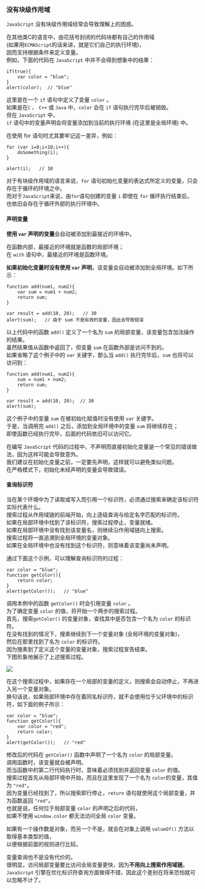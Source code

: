 ### 没有块级作用域

`JavaScript` 没有块级作用域经常会导致理解上的困惑。  

在其他类C的语言中，由花括号封闭的代码块都有自己的作用域  
(如果用`ECMAScript`的话来讲，就是它们自己的执行环境)，  
因而支持根据条件来定义变量。  
例如，下面的代码在 `JavaScript` 中并不会得到想象中的结果：

	if(true){
    	var color = "blue";
    }
    alert(color);  // "blue"

这里是在一个 `if` 语句中定义了变量 `color` 。  
如果是在`C` 、 `C++` 或 `Java` 中，`color` 会在 `if` 语句执行完毕后被销毁。  
但在 `JavaScript` 中，  
`if` 语句中的变量声明会将变量添加到当前的执行环境 (在这里是全局环境) 中。  

<red>在使用 for 语句时尤其要牢记这一差异</red>，例如：

	for (var i=0;i<10;i++){
    	doSomething(i);
    }

    alert(i);   // 10

对于有块级作用域的语言来说，`for` 语句初始化变量的表达式所定义的变量，只会存在于循环的环境之中。  
而对于`JavaScript`来说，由`for`语句创建的变量 `i` 即使在 `for` 循环执行结束后，  
也依旧会存在于循环外部的执行环境中。

#### 声明变量

**使用 `var` 声明的变量**<red>会自动被添加到最接近的环境中</red>。

在函数内部，最接近的环境就是函数的局部环境；  
在 `with` 语句中，最接近的环境是函数环境。  

**如果初始化变量时没有使用 `var` 声明**，<red>该变量会自动被添加到全局环境</red>。如下所示：
     
	function add(num1, num2){
    	var sum = num1 + num2;
        return sum;
    }

    var result = add(10, 20);   // 30
    alert(sum);   // 由于 sum 不是有效的变量，因此会导致错误

以上代码中的函数  `add()` 定义了一个名为 `sum` 的局部变量，该变量包含加法操作的结果。  
虽然结果值从函数中返回了，但变量 `sum` 在函数外部是访问不到的。  
如果省略了这个例子中的 `var` 关键字，那么当 `add()` 执行完毕后，`sum` 也将可以访问到：

	function add(num1, num2){
    	sum = num1 + num2;
        return sum;
    }

    var result = add(10, 20);  // 30
    alert(sum);

这个例子中的变量 `sum` 在被初始化赋值时没有使用 `var` 关键字。  
于是，当调用完 `add()` 之后，添加到全局环境中的变量 `sum` 将继续存在；  
即使函数已经执行完毕，后面的代码依旧可以访问它。

在编写 `JavaScript` 代码的过程中，不声明而直接初始化变量是一个常见的错误做法，因为这样可能会导致意外。  
我们建议在初始化变量之前，一定要先声明，这样就可以避免类似问题。  
在严格模式下，初始化未经声明的变量会导致错误。  

#### 查询标识符

当在某个环境中为了读取或写入而引用一个标识符，必须通过搜索来确定该标识符实际代表什么。  
搜索过程从作用域链的前端开始，向上逐级查询与给定名字匹配的标识符。  
如果在局部环境中找到了该标识符，搜索过程停止，变量就绪。  
如果在局部环境中没有找到该变量名，则继续沿作用域链向上搜索。  
搜索过程将一直追溯到全局环境的变量对象。  
如果在全局环境中也没有找到这个标识符，则意味着该变量尚未声明。

通过下面这个示例，可以理解查询标识符的过程：

	var color = "blue";
    function getColor(){
    	return color;
    }
    alert(getColor());   // "blue"

调用本例中的函数 `getColor()` 时会引用变量 `color` 。  
为了确定变量 `color` 的值，将开始一个两步的搜索过程。  
首先，搜索`getColor()` 的变量对象，查找其中是否包含一个名为 `color` 的标识符。  
在没有找到的情况下，搜素继续到下一个变量对象 (全局环境的变量对象)，  
然后在那里找到了名为 `color` 的标识符。  
因为搜素到了定义这个变量的变量对象，搜索过程宣告结束。  
下图形象地展示了上述搜索过程。

![](http://i.imgur.com/9q0nMPo.png)     

在这个搜索过程中，如果存在一个局部的变量的定义，则搜索会自动停止，不再进入另一个变量对象。  
换句话说，如果局部环境中存在着同名标识符，就不会使用位于父环境中的标识符，如下面的例子所示：
     
	var color = "blue";
    function getColor(){
    	var color = "red";
        return color;
    }
    alert(getColor());   // "red"
     
修改后的代码在 `getColor()` 函数中声明了一个名为 `color` 的局部变量。  
调用函数时，该变量就会被声明。  
而当函数中的第二行代码执行时，意味着必须找到并返回变量 `color` 的值。  
搜索过程首先从局部环境中开始，而且在这里发现了一个名为 `color`的变量，其值为 `"red"`。  
因为变量已经找到了，所以搜索即行停止，`return` 语句就使用这个局部变量，并为函数返回 `"red"`。  
也就是说，任何位于局部变量 `color` 的声明之后的代码，  
如果不使用 `window.color` 都无法访问全局 `color` 变量。  

如果有一个操作数是对象，而另一个不是，就会在对象上调用 `valueOf()` 方法以取得基本类型的值，  
以便根据前面的规则进行比较。

变量查询也不是没有代价的。  
很明显，访问局部变量要比访问全局变量更快，因为**不用向上搜索作用域链**。  
`JavaScript` 引擎在优化标识符查询方面做得不错，因此这个差别在将来恐怕就可以忽略不计了。

